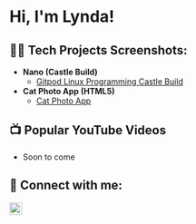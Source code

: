 <h1>Hi, I'm Lynda!</h1>

<h2>👨‍💻 Tech Projects Screenshots:</h2>

- <b>Nano (Castle Build) </b>
  - [Gitpod Linux Programming Castle Build](https://github.com/LyndaJCaldwell/Nano-Build-a-Castle-GitHub)
- <b>Cat Photo App (HTML5)</b>
  - [Cat Photo App](https://github.com/LyndaJCaldwell/Cat-Photo-App-HTML) <b><i></b></i>

<h2>📺 Popular YouTube Videos</h2>

- Soon to come

<h2> 🤳 Connect with me:</h2>


[<img align="left" alt="JoshMadakor | LinkedIn" width="22px" src="https://cdn.jsdelivr.net/npm/simple-icons@v3/icons/linkedin.svg" />][linkedin]


[twitter]: https://twitter.com/joshmadakor
[youtube]: https://www.youtube.com/c/joshmadakor
[instagram]: https://www.instagram.com/joshmadakor/
[linkedin]: https://linkedin.com/in/lyndajcaldwell

<!--
**joshmadakor1/joshmadakor1** is a ✨ _special_ ✨ repository because its `README.md` (this file) appears on your GitHub profile.

Here are some ideas to get you started:

- 🔭 I’m currently working on ...
- 🌱 I’m currently learning ...
- 👯 I’m looking to collaborate on ...
- 🤔 I’m looking for help with ...
- 💬 Ask me about ...
- 📫 How to reach me: ...
- 😄 Pronouns: ...
- ⚡ Fun fact: ...
-->
